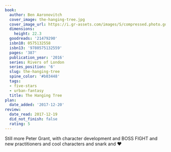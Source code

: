 ```yaml
---
book:
  author: Ben Aaronovitch
  cover_image: the-hanging-tree.jpg
  cover_image_url: https://i.gr-assets.com/images/S/compressed.photo.goodreads.com/books/1480443659l/21479290._SX98_.jpg
  dimensions:
    height: 22.3
  goodreads: '21479290'
  isbn10: 0575132558
  isbn13: '9780575132559'
  pages: '387'
  publication_year: '2016'
  series: Rivers of London
  series_position: '6'
  slug: the-hanging-tree
  spine_color: '#b03448'
  tags:
  - five-stars
  - urban-fantasy
  title: The Hanging Tree
plan:
  date_added: '2017-12-20'
review:
  date_read: 2017-12-19
  did_not_finish: false
  rating: 5
---
```


Still more Peter Grant, with character development and BOSS FIGHT and new practitioners and cool characters and snark and ♥
